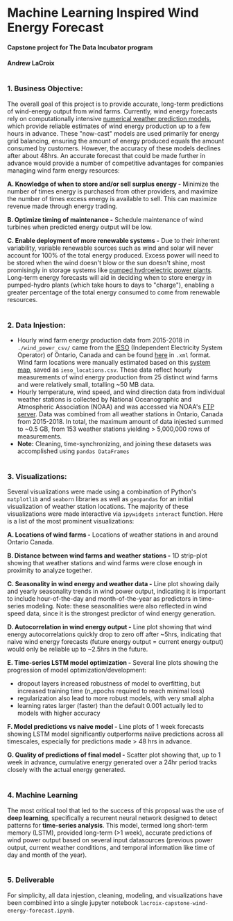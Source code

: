 # Machine Learning Inspired Wind Energy Forecast
#### Capstone project for The Data Incubator program
#### Andrew LaCroix<br><br>


### 1. Business Objective:
The overall goal of this project is to provide accurate, long-term predictions of wind-energy output from wind farms. Currently, wind energy forecasts rely on computationally intensive [numerical weather prediction models](https://en.wikipedia.org/wiki/Numerical_weather_prediction), which provide reliable estimates of wind energy production up to a few hours in advance. These "now-cast" models are used primarily for energy grid balancing, ensuring the amount of energy produced equals the amount consumed by customers. However, the accuracy of these models declines after about 48hrs. An accurate forecast that could be made further in advance would provide a number of competitive advantages for companies managing wind farm energy resources:

**A. Knowledge of when to store and/or sell surplus energy -** Minimize the number of times energy is purchased from other providers, and maximize the number of times excess energy is available to sell. This can maximize revenue made through energy trading.
   
**B. Optimize timing of maintenance -** Schedule maintenance of wind turbines when predicted energy output will be low.
   
**C. Enable deployment of more renewable systems -** Due to their inherent variability, variable renewable sources such as wind and solar will never account for 100% of the total energy produced. Excess power will need to be stored when the wind doesn't blow or the sun doesn't shine, most promisingly in storage systems like [pumped hydroelectric power plants](https://en.wikipedia.org/wiki/Pumped-storage_hydroelectricity). Long-term energy forecasts will aid in deciding when to store energy in pumped-hydro plants (which take hours to days to "charge"), enabling a greater percentage of the total energy consumed to come from renewable resources.<br><br>


### 2. Data Injestion:
 - Hourly wind farm energy production data from 2015-2018 in `./wind_power_csv/` came from the [IESO](http://www.ieso.ca/en/Power-Data/Data-Directory) (Independent Electricity System Operator) of Ontario, Canada and can be found [here](http://reports.ieso.ca/public/GenOutputCapability/PUB_GenOutputCapability.xml) in `.xml` format. Wind farm locations were manually estimated based on this [system map](http://www.ieso.ca/localContent/ontarioenergymap/index.html), saved as `ieso_locations.csv`. These data reflect hourly measurements of wind energy production from 25 distinct wind farms and were relatively small, totalling ~50 MB data.
 - Hourly temperature, wind speed, and wind direction data from individual weather stations is collected by National Oceanographic and Atmospheric Association (NOAA) and was accessed via NOAA's [FTP server](ftp.ncdc.noaa.gov/pub/data/noaa/). Data was combined from all weather stations in Ontario, Canada from 2015-2018. In total, the maximum amount of data injested summed to ~0.5 GB, from 153 weather stations yielding > 5,000,000 rows of measurements.
 - **Note:** Cleaning, time-synchronizing, and joining these datasets was accomplished using `pandas DataFrames`<br><br>

### 3. Visualizations:
Several visualizations were made using a combination of Python's `matplotlib` and `seaborn` libraries as well as `geopandas` for an initial visualization of weather station locations. The majority of these visualizations were made interactive via `ipywidgets` `interact` function. Here is a list of the most prominent visualizations:

**A. Locations of wind farms -** Locations of weather stations in and around Ontario Canada.

**B. Distance between wind farms and weather stations -** 1D strip-plot showing that weather stations and wind farms were close enough in proximity to analyze together.

**C. Seasonality in wind energy and weather data -** Line plot showing daily and yearly seasonality trends in wind power output, indicating it is important to include hour-of-the-day and month-of-the-year as predictors in time-series modeling. Note: these seasonalities were also reflected in wind speed data, since it is the strongest predictor of wind energy generation.

**D. Autocorrelation in wind energy output -** Line plot showing that wind energy autocorrelations quickly drop to zero off after ~5hrs, indicating that naive wind energy forecasts (future energy output = current energy output) would only be reliable up to ~2.5hrs in the future.

**E. Time-series LSTM model optimization -** Several line plots showing the progression of model optimization/development:
 - dropout layers increased robustness of model to overfitting, but increased training time (n_epochs required to reach minimal loss)
 - regularization also lead to more robust models, with very small alpha
 - learning rates larger (faster) than the default 0.001 actually led to models with higher accuracy
 
**F. Model predictions vs naive model -** Line plots of 1 week forecasts showing LSTM model significantly outperforms naiive predictions across all timescales, especially for predictions made > 48 hrs in advance.

**G. Quality of predictions of final model -** Scatter plot showing that, up to 1 week in advance, cumulative energy generated over a 24hr period tracks closely with the actual energy generated.<br><br>


### 4. Machine Learning
The most critical tool that led to the success of this proposal was the use of **deep learning**, specifically a recurrent neural network designed to detect patterns for **time-series analysis**. This model, termed long short-term memory (LSTM), provided long-term (>1 week), accurate predictions of wind power output based on several input datasources (previous power output, current weather conditions, and temporal information like time of day and month of the year).<br><br>


### 5. Deliverable
For simplicity, all data injestion, cleaning, modeling, and visualizations have been combined into a single jupyter notebook `lacroix-capstone-wind-energy-forecast.ipynb`.

